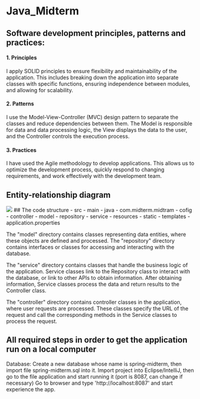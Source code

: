 # Java_Midterm
## Software development principles, patterns and practices:
#### 1. Principles
I apply SOLID principles to ensure flexibility and maintainability of the application. This includes breaking down the application into separate classes with specific functions, ensuring independence between modules, and allowing for scalability.

#### 2. Patterns
I use the Model-View-Controller (MVC) design pattern to separate the classes and reduce dependencies between them. The Model is responsible for data and data processing logic, the View displays the data to the user, and the Controller controls the execution process.

#### 3. Practices
I have used the Agile methodology to develop applications. This allows us to optimize the development process, quickly respond to changing requirements, and work effectively with the development team.

## Entity-relationship diagram

<img src="https://i.pinimg.com/564x/cc/6a/a1/cc6aa16a5af6ddbca84457225cabe6b4.jpg">
## The code structure
- src
  - main
    - java
      - com.midterm.midtram
        - cofig
        - controller
        - model
        - repository
        - service
    - resources
      - static
      - templates
      - application.properties
    
The "model" directory contains classes representing data entities, where these objects are defined and processed.
The "repository" directory contains interfaces or classes for accessing and interacting with the database. 

The "service" directory contains classes that handle the business logic of the application. Service classes link to the Repository class to interact with the database, or link to other APIs to obtain information. After obtaining information, Service classes process the data and return results to the Controller class.

The "controller" directory contains controller classes in the application, where user requests are processed. These classes specify the URL of the request and call the corresponding methods in the Service classes to process the request.

## All required steps in order to get the application run on a local computer

Database: Create a new database whose name is spring-midterm, then import file spring-midterm.sql into it.
Import project into Eclipse/IntelliJ, then go to the file application and start running it (port is 8087, can change if necessary)
Go to browser and type 'http://localhost:8087' and start experience the app.
